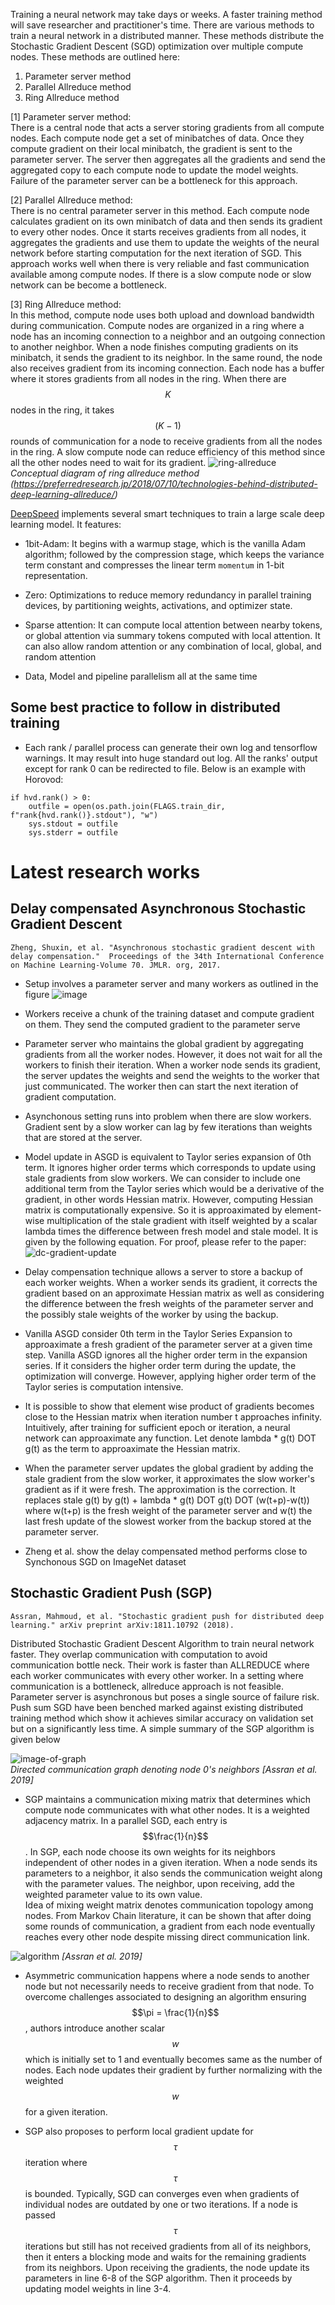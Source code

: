 <script type="text/javascript" async
  src="https://cdnjs.cloudflare.com/ajax/libs/mathjax/2.7.5/MathJax.js?config=TeX-MML-AM_CHTML">
</script>

Training a neural network may take days or weeks. A faster training method will save researcher and practitioner's time. 
There are various methods to train a neural network in a distributed manner. These methods distribute the Stochastic Gradient Descent (SGD) optimization over multiple compute nodes. These methods are outlined here:  

1. Parameter server method  
2. Parallel Allreduce method  
3. Ring Allreduce method  

[1] Parameter server method:  
There is a central node that acts a server storing gradients from all compute nodes. Each compute node get a set of minibatches of data. Once they compute gradient on their local minibatch, the gradient is sent to the parameter server. The server then aggregates all the gradients and send the aggregated copy to each compute node to update the model weights. Failure of the parameter server can be a bottleneck for this approach.

[2] Parallel Allreduce method:  
There is no central parameter server in this method. Each compute node calculates gradient on its own minibatch of data and then sends its gradient to every other nodes. Once it starts receives gradients from all nodes, it aggregates the gradients and use them to update the weights of the neural network before starting computation for the next iteration of SGD. This approach works well when there is very reliable and fast communication available among compute nodes. If there is a slow compute node or slow network can be become a bottleneck.  

[3] Ring Allreduce method:  
In this method, compute node uses both upload and download bandwidth during communication. Compute nodes are organized in a ring where a node has an incoming connection to a neighbor and an outgoing connection to another neighbor. When a node finishes computing gradients on its minibatch, it sends the gradient to its neighbor. In the same round, the node also receives gradient from its incoming connection. Each node has a buffer where it stores gradients from all nodes in the ring. When there are $$K$$ nodes in the ring, it takes $$(K-1)$$ rounds of communication for a node to receive gradients from all the nodes in the ring. A slow compute node can reduce efficiency of this method since all the other nodes need to wait for its gradient. 
![ring-allreduce](/images/ring-allreduce.png)
*Conceptual diagram of ring allreduce method (https://preferredresearch.jp/2018/07/10/technologies-behind-distributed-deep-learning-allreduce/)*

[DeepSpeed](https://www.microsoft.com/en-us/research/blog/deepspeed-extreme-scale-model-training-for-everyone/) implements several smart techniques to train a large scale deep learning model. It features:  

- 1bit-Adam: It begins with a warmup stage, which is the vanilla Adam algorithm; followed by the compression stage, which keeps the variance term constant and compresses the linear term `momentum` in 1-bit representation.

- Zero: Optimizations to reduce memory
redundancy in parallel training devices, by partitioning weights, activations, and optimizer state.

- Sparse attention: It can compute local attention between nearby tokens, or global attention via summary tokens computed with 
local attention. It can also allow random attention or any combination of local, global, and random attention

- Data, Model and pipeline parallelism all at the same time

## Some best practice to follow in distributed training

* Each rank / parallel process can generate their own log and tensorflow warnings. It may result into huge standard out log. All the ranks' output except for rank 0 can be redirected to file. Below is an example with Horovod:   
```
if hvd.rank() > 0:
    outfile = open(os.path.join(FLAGS.train_dir, f"rank{hvd.rank()}.stdout"), "w")
    sys.stdout = outfile
    sys.stderr = outfile
```


# Latest research works

## Delay compensated Asynchronous Stochastic Gradient Descent
``
Zheng, Shuxin, et al. "Asynchronous stochastic gradient descent with delay compensation." 
Proceedings of the 34th International Conference on Machine Learning-Volume 70. JMLR. org, 2017.
``

* Setup involves a parameter server and many workers as outlined in the figure
![image](/images/ps-worker.png)

* Workers receive a chunk of the training dataset and compute gradient on them. They send the computed gradient to the 
parameter serve
* Parameter server who maintains the global gradient by aggregating gradients from all the worker nodes. However, it does not
wait for all the workers to finish their iteration. When a worker node sends its gradient, the server updates the weights and send
the weights to the worker that just communicated. The worker then can start the next iteration of gradient computation.

* Asynchonous setting runs into problem when there are slow workers. Gradient sent by a slow worker can lag by few iterations than
weights that are stored at the server.

* Model update in ASGD is equivalent to Taylor series expansion of 0th term. It ignores higher order terms which corresponds to update using stale gradients from slow workers. We can consider to include one additional term from the Taylor series which would be a derivative of the gradient, in other words Hessian matrix. However, computing Hessian matrix is computationally expensive. So it is approaximated by element-wise multiplication of the stale gradient with itself weighted by a scalar lambda times the difference between fresh model and stale model. It is given by the following equation. For proof, please refer to the paper:  
![dc-gradient-update](/images/dc-gradient-update.png)

* Delay compensation technique allows a server to store a backup of each worker weights. When a worker sends its gradient, it
corrects the gradient based on an approximate Hessian matrix as well as considering the difference between the fresh weights 
of the parameter server and the possibly stale weights of the worker by using the backup. 

* Vanilla ASGD consider 0th term in the Taylor Series Expansion to approaximate a fresh gradient of the parameter server at a given time step. Vanilla ASGD ignores all the higher order term in the expansion series. If it considers the higher order term during the update, the optimization will converge. However, applying higher order term of the Taylor series is computation intensive.

* It is possible to show that element wise product of gradients becomes close to the Hessian matrix when iteration number t approaches infinity. Intuitively, after training for sufficient epoch or iteration, a neural network can approaximate any function. Let denote lambda * g(t) DOT g(t) as the term to approaximate the Hessian matrix. 

* When the parameter server updates the global gradient by adding the stale gradient from the slow worker, it approximates the slow worker's gradient as if it were fresh. The approximation is the correction. It replaces stale g(t) by g(t) + lambda * g(t) DOT g(t) DOT (w(t+p)-w(t)) where w(t+p) is the fresh weight of the parameter server and w(t) the last fresh update of the slowest worker from the backup stored at the parameter server.

* Zheng et al. show the delay compensated method performs close to Synchonous SGD on ImageNet dataset

## Stochastic Gradient Push (SGP)

```
Assran, Mahmoud, et al. "Stochastic gradient push for distributed deep learning." arXiv preprint arXiv:1811.10792 (2018).
```

Distributed Stochastic Gradient Descent Algorithm to train neural network faster. They overlap communication with 
computation to avoid communication bottle neck. Their work is faster than ALLREDUCE where each worker communicates with
every other worker. In a setting where communication is a bottleneck, allreduce approach is not feasible. Parameter server
is asynchronous but poses a single source of failure risk. Push sum SGD have been benched marked against existing distributed training method which show it achieves similar accuracy on validation set but on a significantly less time. A simple summary of the SGP algorithm is given below

![image-of-graph](/images/sgp-dag.png)  
*Directed communication graph denoting node 0's neighbors [Assran et al. 2019]*

* SGP maintains a communication mixing matrix that determines which compute node communicates with what other nodes. It is a weighted adjacency matrix. In a parallel SGD, each entry is $$\frac{1}{n}$$. In SGP, each node choose its own weights for its neighbors independent of other nodes in a given iteration. When a node sends its parameters to a neighbor, it also sends the communication weight along with the parameter values. The neighbor, upon receiving, add the weighted parameter value to its own value.   
Idea of mixing weight matrix denotes communication topology among nodes. From Markov Chain literature, it can be shown that after doing some rounds of communication, a gradient from each node eventually reaches every other node despite missing direct communication link. 

![algorithm](/images/sgp-alg.png)
*[Assran et al. 2019]*

* Asymmetric communication happens where a node sends to another node but not necessarily needs to receive gradient from that node. To overcome challenges associated to designing an algorithm ensuring $$\pi = \frac{1}{n}$$, authors introduce another scalar $$w$$ which is initially set to 1 and eventually becomes same as the number of nodes. Each node updates their gradient by further normalizing with the weighted $$w$$ for a given iteration.  

* SGP also proposes to perform local gradient update for $$\tau$$ iteration where $$\tau$$ is bounded. Typically, SGD can converges even when gradients of individual nodes are outdated by one or two iterations. If a node is passed $$\tau$$ iterations but still has not received gradients from all of its neighbors, then it enters a blocking mode and waits for the remaining gradients from its neighbors. Upon receiving the gradients, the node update its parameters in line 6-8 of the SGP algorithm. Then it proceeds by updating model weights in line 3-4.  




